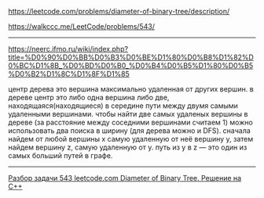 https://leetcode.com/problems/diameter-of-binary-tree/description/

https://walkccc.me/LeetCode/problems/543/

___

https://neerc.ifmo.ru/wiki/index.php?title=%D0%90%D0%BB%D0%B3%D0%BE%D1%80%D0%B8%D1%82%D0%BC%D1%8B_%D0%BD%D0%B0_%D0%B4%D0%B5%D1%80%D0%B5%D0%B2%D1%8C%D1%8F%D1%85

центр дерева это вершина максимально удаленная от других вершин. в дереве центр это либо одна вершина либо две, находящаяся(находящиеся) в середине пути между двумя самыми удаленными вершинами. чтобы найти две самых удаленых вершины в дереве (за расстояние между соседними вершинами считаем 1) можно использовать два поиска в ширину (для дерева можно и DFS). сначала найдем от любой вершины x самую удаленную от неё вершину y, затем найдем вершину z, самую удаленную от y. путь из y в z — это один из самых больший путей в графе.

___

[Разбор задачи 543 leetcode.com Diameter of Binary Tree. Решение на C++](https://www.youtube.com/watch?v=wtbQc9Myi_Y&ab_channel=3.5%D0%B7%D0%B0%D0%B4%D0%B0%D1%87%D0%B8%D0%B2%D0%BD%D0%B5%D0%B4%D0%B5%D0%BB%D1%8E)

